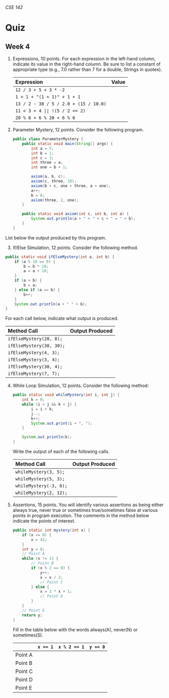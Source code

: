 _CSE 142_
# Quiz
## Week 4

1. Expressions, 10 points.  For each expression in the left-hand column, indicate its value in the right-hand column.  Be sure to list a constant of appropriate type (e.g., 7.0 rather than 7 for a double, Strings in quotes).

    | __Expression__ | __Value__ |
    | :--- | --- |
    | `12 / 3 + 5 + 3 * -2` | |
    | `1 + 1 + "(1 + 1)" + 1 + 1`	| |
    | `13 / 2 - 38 / 5 / 2.0 + (15 / 10.0)`	| |
    | `11 < 3 + 4 \|\| !(5 / 2 == 2)`	| |
    | `20 % 6 + 6 % 20 + 6 % 6` | |

2. Parameter Mystery, 12 points.  Consider the following program.

    ```java
    public class ParameterMystery {
        public static void main(String[] args) {
            int a = 5;
            int b = 1;
            int c = 3;
            int three = a;
            int one = b + 1;

            axiom(a, b, c);
            axiom(c, three, 10);
            axiom(b + c, one + three, a + one);
            a++;
            b = 0;
            axiom(three, 2, one);
        }

        public static void axiom(int c, int b, int a) {
            System.out.println(a + " + " + c + " = " + b);
        }
    }
    ```

  List below the output produced by this program.

3. If/Else Simulation, 12 points.  Consider the following method.
  ```java
  public static void ifElseMystery(int a, int b) {
      if (a % 10 == 0) {
          b = b * 10;
          a = a + 10;
      }   
      if (a > b) {
          b = a;
      } else if (a == b) {
          b++;
      }
      System.out.println(a + " " + b);
  }
  ```
  
  For each call below, indicate what output is produced.
  
  | __Method Call__ | __Output Produced__ |
  | :--- | :--- |
  | `ifElseMystery(20, 8);` | |	
  | `ifElseMystery(30, 30);` | |	
  | `ifElseMystery(4, 3);` | |	
  | `ifElseMystery(3, 4);` | |	
  | `ifElseMystery(30, 4);` | |	
  | `ifElseMystery(7, 7);` | |	

4. While Loop Simulation, 12 points.  Consider the following method:
    ```java
    public static void whileMystery(int i, int j) {
        int k = 0;
        while (i < j && k < j) {
            i = i + k;
            j--;
            k++;
            System.out.print(i + ", ");
        }

        System.out.println(k);
    }
    ```
    Write the output of each of the following calls.

    | __Method Call__ | __Output Produced__ |
    | :--- | :--- |
    | `whileMystery(3, 5);` | |	
    | `whileMystery(5, 3);` | |	
    | `whileMystery(-3, 6);` | |	
    | `whileMystery(2, 12);` | |	

5. Assertions, 15 points.  You will identify various assertions as being either always true, never true or sometimes true/sometimes false at various points in program execution.  The comments in the method below indicate the points of interest.

    ```java
    public static int mystery(int x) {
        if (x <= 0) {
            x = 42;
        }
        int y = 0;
        // Point A
        while (x != 1) {
            // Point B
            if (x % 2 == 0) {
                y++;
                x = x / 2;
                // Point C
            } else {
                x = 3 * x + 1;
                // Point D
            }
        }
        // Point E
        return y;
    }
    ```

    Fill in the table below with the words always(A), never(N) or sometimes(S).

    | | `x == 1` | `x % 2 == 1` | `y == 0`|
    | :--- | :--- | :--- | :--- |
    | Point A | | | |
    | Point B | | | |
    | Point C | | | |
    | Point D | | | |
    | Point E | | | |
